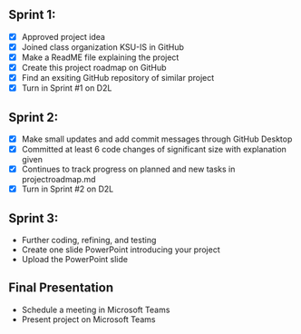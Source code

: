 ## Sprint 1:
- [x] Approved project idea
- [x] Joined class organization KSU-IS in GitHub
- [x] Make a ReadME file explaining the project
- [x] Create this project roadmap on GitHub
- [x] Find an exsiting GitHub repository of similar project
- [x] Turn in Sprint #1 on D2L

## Sprint 2: 
- [x] Make small updates and add commit messages through GitHub Desktop
- [x] Committed at least 6 code changes of significant size with explanation given
- [x] Continues to track progress on planned and new tasks in projectroadmap.md
- [x] Turn in Sprint #2 on D2L

## Sprint 3:
- Further coding, refining, and testing
- Create one slide PowerPoint introducing your project
- Upload the PowerPoint slide

## Final Presentation 
- Schedule a meeting in Microsoft Teams
- Present project on Microsoft Teams
